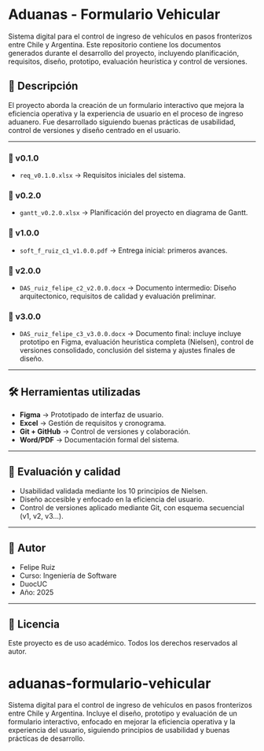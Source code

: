 # Aduanas - Formulario Vehicular

Sistema digital para el control de ingreso de vehículos en pasos fronterizos entre Chile y Argentina. Este repositorio contiene los documentos generados durante el desarrollo del proyecto, incluyendo planificación, requisitos, diseño, prototipo, evaluación heurística y control de versiones.

## 📌 Descripción

El proyecto aborda la creación de un formulario interactivo que mejora la eficiencia operativa y la experiencia de usuario en el proceso de ingreso aduanero. Fue desarrollado siguiendo buenas prácticas de usabilidad, control de versiones y diseño centrado en el usuario.

---

### 🔹 v0.1.0
- `req_v0.1.0.xlsx` → Requisitos iniciales del sistema.

### 🔹 v0.2.0
- `gantt_v0.2.0.xlsx` → Planificación del proyecto en diagrama de Gantt.

### 🔹 v1.0.0
- `soft_f_ruiz_c1_v1.0.0.pdf` → Entrega inicial: primeros avances.

### 🔹 v2.0.0
- `DAS_ruiz_felipe_c2_v2.0.0.docx` → Documento intermedio: Diseño arquitectonico, requisitos de calidad y evaluación preliminar.

### 🔹 v3.0.0
- `DAS_ruiz_felipe_c3_v3.0.0.docx` → Documento final: incluye incluye prototipo en Figma, evaluación heurística completa (Nielsen), control de versiones consolidado, conclusión del sistema y ajustes finales de diseño.

---

## 🛠️ Herramientas utilizadas

- **Figma** → Prototipado de interfaz de usuario.
- **Excel** → Gestión de requisitos y cronograma.
- **Git + GitHub** → Control de versiones y colaboración.
- **Word/PDF** → Documentación formal del sistema.

---

## 🧪 Evaluación y calidad

- Usabilidad validada mediante los 10 principios de Nielsen.
- Diseño accesible y enfocado en la eficiencia del usuario.
- Control de versiones aplicado mediante Git, con esquema secuencial (v1, v2, v3...).

---

## 👤 Autor

- Felipe Ruiz  
- Curso: Ingeniería de Software  
- DuocUC  
- Año: 2025

---

## 📄 Licencia

Este proyecto es de uso académico. Todos los derechos reservados al autor.
# aduanas-formulario-vehicular
Sistema digital para el control de ingreso de vehículos en pasos fronterizos entre Chile y Argentina. Incluye el diseño, prototipo y evaluación de un formulario interactivo, enfocado en mejorar la eficiencia operativa y la experiencia del usuario, siguiendo principios de usabilidad y buenas prácticas de desarrollo.
